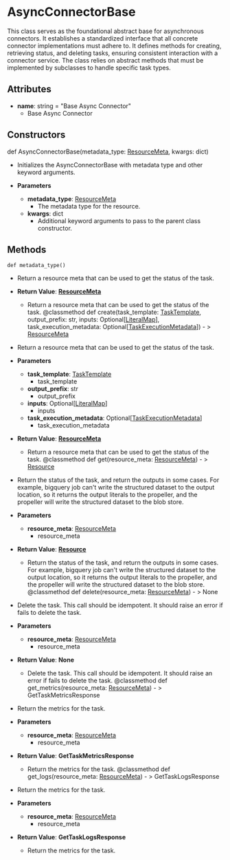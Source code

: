 # AsyncConnectorBase

This class serves as the foundational abstract base for asynchronous connectors. It establishes a standardized interface that all concrete connector implementations must adhere to.  It defines methods for creating, retrieving status, and deleting tasks, ensuring consistent interaction with a connector service.  The class relies on abstract methods that must be implemented by subclasses to handle specific task types.

## Attributes

- **name**: string = &quot;Base Async Connector&quot;
  - Base Async Connector

## Constructors
def AsyncConnectorBase(metadata_type: [ResourceMeta](flytekit_extend_backend_base_connector_resourcemeta), kwargs: dict)
-  Initializes the AsyncConnectorBase with metadata type and other keyword arguments.
- **Parameters**

  - **metadata_type**: [ResourceMeta](flytekit_extend_backend_base_connector_resourcemeta)
    - The metadata type for the resource.
  - **kwargs**: dict
    - Additional keyword arguments to pass to the parent class constructor.



## Methods
```@classmethod
def metadata_type()
```
-  Return a resource meta that can be used to get the status of the task.

- **Return Value**:
**[ResourceMeta](flytekit_extend_backend_base_connector_resourcemeta)**
  - Return a resource meta that can be used to get the status of the task.
@classmethod
def create(task_template: [TaskTemplate](flytekit_models_task_tasktemplate), output_prefix: str, inputs: Optional[[LiteralMap](flytekit_models_literals_literalmap)], task_execution_metadata: Optional[[TaskExecutionMetadata](flytekit_models_task_taskexecutionmetadata)]) - > [ResourceMeta](flytekit_extend_backend_base_connector_resourcemeta)
-  Return a resource meta that can be used to get the status of the task.
- **Parameters**

  - **task_template**: [TaskTemplate](flytekit_models_task_tasktemplate)
    - task_template
  - **output_prefix**: str
    - output_prefix
  - **inputs**: Optional[[LiteralMap](flytekit_models_literals_literalmap)]
    - inputs
  - **task_execution_metadata**: Optional[[TaskExecutionMetadata](flytekit_models_task_taskexecutionmetadata)]
    - task_execution_metadata

- **Return Value**:
**[ResourceMeta](flytekit_extend_backend_base_connector_resourcemeta)**
  - Return a resource meta that can be used to get the status of the task.
@classmethod
def get(resource_meta: [ResourceMeta](flytekit_extend_backend_base_connector_resourcemeta)) - > [Resource](flytekit_extend_backend_base_connector_resource)
-  Return the status of the task, and return the outputs in some cases. For example, bigquery job can&#x27;t write the structured dataset to the output location, so it returns the output literals to the propeller, and the propeller will write the structured dataset to the blob store.
- **Parameters**

  - **resource_meta**: [ResourceMeta](flytekit_extend_backend_base_connector_resourcemeta)
    - resource_meta

- **Return Value**:
**[Resource](flytekit_extend_backend_base_connector_resource)**
  - Return the status of the task, and return the outputs in some cases. For example, bigquery job can&#x27;t write the structured dataset to the output location, so it returns the output literals to the propeller, and the propeller will write the structured dataset to the blob store.
@classmethod
def delete(resource_meta: [ResourceMeta](flytekit_extend_backend_base_connector_resourcemeta)) - > None
-  Delete the task. This call should be idempotent. It should raise an error if fails to delete the task.
- **Parameters**

  - **resource_meta**: [ResourceMeta](flytekit_extend_backend_base_connector_resourcemeta)
    - resource_meta

- **Return Value**:
**None**
  - Delete the task. This call should be idempotent. It should raise an error if fails to delete the task.
@classmethod
def get_metrics(resource_meta: [ResourceMeta](flytekit_extend_backend_base_connector_resourcemeta)) - > GetTaskMetricsResponse
-  Return the metrics for the task.
- **Parameters**

  - **resource_meta**: [ResourceMeta](flytekit_extend_backend_base_connector_resourcemeta)
    - resource_meta

- **Return Value**:
**GetTaskMetricsResponse**
  - Return the metrics for the task.
@classmethod
def get_logs(resource_meta: [ResourceMeta](flytekit_extend_backend_base_connector_resourcemeta)) - > GetTaskLogsResponse
-  Return the metrics for the task.
- **Parameters**

  - **resource_meta**: [ResourceMeta](flytekit_extend_backend_base_connector_resourcemeta)
    - resource_meta

- **Return Value**:
**GetTaskLogsResponse**
  - Return the metrics for the task.
